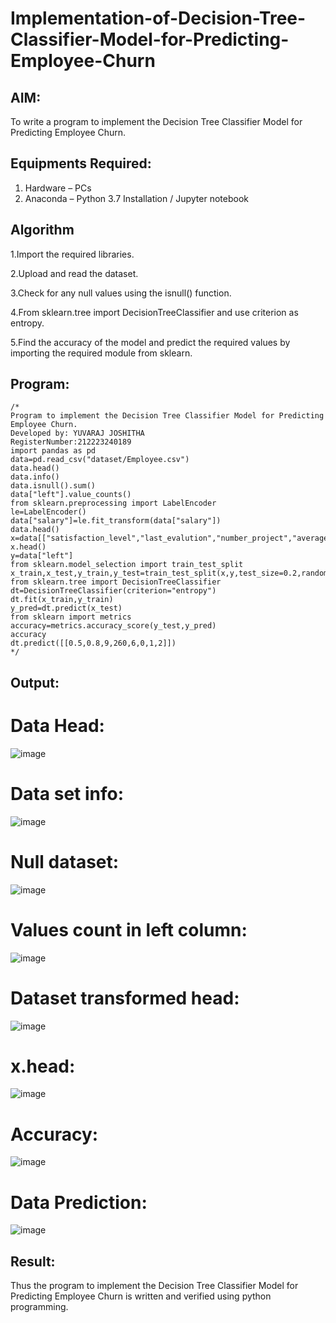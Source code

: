 # Implementation-of-Decision-Tree-Classifier-Model-for-Predicting-Employee-Churn

## AIM:
To write a program to implement the Decision Tree Classifier Model for Predicting Employee Churn.

## Equipments Required:
1. Hardware – PCs
2. Anaconda – Python 3.7 Installation / Jupyter notebook

## Algorithm
1.Import the required libraries.

2.Upload and read the dataset.

3.Check for any null values using the isnull() function.

4.From sklearn.tree import DecisionTreeClassifier and use criterion as entropy.

5.Find the accuracy of the model and predict the required values by importing the required module from sklearn.
## Program:
```
/*
Program to implement the Decision Tree Classifier Model for Predicting Employee Churn.
Developed by: YUVARAJ JOSHITHA
RegisterNumber:212223240189
import pandas as pd
data=pd.read_csv("dataset/Employee.csv")
data.head()
data.info()
data.isnull().sum()
data["left"].value_counts()
from sklearn.preprocessing import LabelEncoder
le=LabelEncoder()
data["salary"]=le.fit_transform(data["salary"])
data.head()
x=data[["satisfaction_level","last_evalution","number_project","average_montly_hours","time_spend_company","work_accident","promotion_last_5years","salary"]]
x.head()
y=data["left"]
from sklearn.model_selection import train_test_split
x_train,x_test,y_train,y_test=train_test_split(x,y,test_size=0.2,random_state=100)
from sklearn.tree import DecisionTreeClassifier
dt=DecisionTreeClassifier(criterion="entropy")
dt.fit(x_train,y_train)
y_pred=dt.predict(x_test)
from sklearn import metrics
accuracy=metrics.accuracy_score(y_test,y_pred)
accuracy
dt.predict([[0.5,0.8,9,260,6,0,1,2]])  
*/
```

## Output:
# Data Head:
![image](https://github.com/Joshitha-YUVARAJ/Implementation-of-Decision-Tree-Classifier-Model-for-Predicting-Employee-Churn/assets/145742770/26197dba-361d-420f-a3fa-d4f21eb87d2f)

# Data set info:
![image](https://github.com/Joshitha-YUVARAJ/Implementation-of-Decision-Tree-Classifier-Model-for-Predicting-Employee-Churn/assets/145742770/ceb3c545-c9c7-4822-a9ad-008ab3a60e71)

# Null dataset:
![image](https://github.com/Joshitha-YUVARAJ/Implementation-of-Decision-Tree-Classifier-Model-for-Predicting-Employee-Churn/assets/145742770/86e61b4d-1e9b-43f5-9b25-d5ac18de2997)
# Values count in left column:
![image](https://github.com/Joshitha-YUVARAJ/Implementation-of-Decision-Tree-Classifier-Model-for-Predicting-Employee-Churn/assets/145742770/516fe028-3802-4b66-970a-46a8f698b074)

# Dataset transformed head:
![image](https://github.com/Joshitha-YUVARAJ/Implementation-of-Decision-Tree-Classifier-Model-for-Predicting-Employee-Churn/assets/145742770/6aece108-e9e6-452a-aebe-852e4647e034)

# x.head:
![image](https://github.com/Joshitha-YUVARAJ/Implementation-of-Decision-Tree-Classifier-Model-for-Predicting-Employee-Churn/assets/145742770/573294e2-2f6d-4a33-9d6e-ab87a7193e2e)
# Accuracy:
![image](https://github.com/Joshitha-YUVARAJ/Implementation-of-Decision-Tree-Classifier-Model-for-Predicting-Employee-Churn/assets/145742770/45890b8e-334c-48ba-aac4-e2353651a353)
# Data Prediction:
![image](https://github.com/Joshitha-YUVARAJ/Implementation-of-Decision-Tree-Classifier-Model-for-Predicting-Employee-Churn/assets/145742770/e3c818d8-b901-453c-9e5d-f9ecb18a6a9a)

## Result:
Thus the program to implement the  Decision Tree Classifier Model for Predicting Employee Churn is written and verified using python programming.
